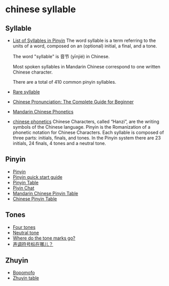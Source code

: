 # chinese syllable



## Syllable

* [List of Syllables in Pinyin](https://resources.allsetlearning.com/chinese/pronunciation/syllable)
  The word syllable is a term referring to the units of a word, composed on an (optional) initial, a final, and a tone.

  The word "syllable" is 音节 (yīnjié) in Chinese.

  Most spoken syllables in Mandarin Chinese correspond to one written Chinese character.

  There are a total of 410 common pinyin syllables.

* [Rare syllable](https://resources.allsetlearning.com/chinese/pronunciation/Rare_syllable)

* [Chinese Pronunciation: The Complete Guide for Beginner](https://www.digmandarin.com/chinese-pronunciation-guide.html)

* [Mandarin Chinese Phonetics](http://www.zein.se/patrick/chinen8p.html)

* [chinese phonetics](https://www.easymandarin.cn/online-chinese-lessons/chinese-phonetics/)
  Chinese Characters, called “Hanzi”, are the writing symbols of the Chinese language.
  Pinyin is the Romanization of a phonetic notation for Chinese Characters.
  Each syllable is composed of three parts: initials, finals, and tones.
  In the Pinyin system there are 23 initials, 24 finals, 4 tones and a neutral tone.



## Pinyin
* [Pinyin](https://en.wikipedia.org/wiki/Pinyin)
* [Pinyin quick start guide](https://resources.allsetlearning.com/chinese/pronunciation/Pinyin_quick_start_guide)
* [Pinyin Table](https://en.wikipedia.org/wiki/Pinyin_table)
* [Piyin Chat](https://resources.allsetlearning.com/chinese/pronunciation/Pinyin_chart)
* [Mandarin Chinese Pinyin Table](https://www.archchinese.com/chinese_pinyin.html)
* [Chinese Pinyin Table ](http://www.quickmandarin.com/chinesepinyintable/)



## Tones
* [Four tones](https://resources.allsetlearning.com/chinese/pronunciation/Four_tones)
* [Neutral tone](https://resources.allsetlearning.com/chinese/pronunciation/Neutral_tone)
* [Where do the tone marks go?](http://www.pinyin.info/rules/where.html)
* [声调符号标在哪儿？](http://www.hwjyw.com/resource/content/2010/06/04/8183.shtml)



## Zhuyin

* [Bopomofo](https://en.wikipedia.org/wiki/Bopomofo)
* [Zhuyin table](https://en.wikipedia.org/wiki/Zhuyin_table)
